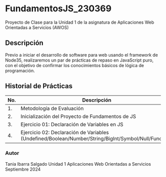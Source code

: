 # FundamentosJS_230369
Proyecto de Clase para la Unidad 1 de la asignatura de Aplicaciones Web Orientadas a Servicios (AWOS)


## Descripción

Previo a iniciar el desarrollo de software para web usando el framework de 
Node35, realizaremos un par de prácticas de repaso en JavaScript puro, con 
el objetivo de confirmar los conocimientos básicos de lógica de programación.


## Historial de Prácticas

 |No. |Descripción|Potenciador|Estatus|
 |--|--|--|--|
 |1.|Metodología de Evaluación|1|✅Finalizada|
 |2.| Inicialización del Proyecto de Fundamentos de JS|8|✅Finalizada|
 |3.| Ejercicio 01: Declaración de Variables en JS|--|✅Finalizada|
 |4.| Ejercicio 02: Declaración de Variables (Undefined/Boolean/Number/String/BigInt/Symbol/Null/Function)|16|Activa|


### Autor
Tania Ibarra Salgado
Unidad 1
Aplicaciones Web Orientadas a Servicios
Septiembre 2024